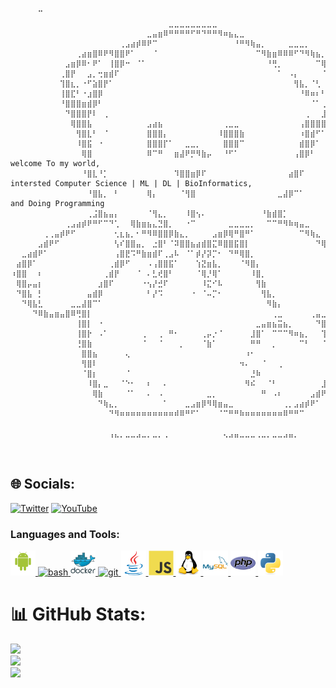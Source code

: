 
```

⠀⠀⠀⠀⠀⠉⠀⠀⠀⠀⠀⠀⠀⠀⠀⠀⠀⠀⠀⠀⠀⠀⠀⠀⠀⠀⠀⠀⠀⠀⠀⠀⠀⠀⠀⠀⠀⠀⠀⠀⠀⠀⠀⠀⠀⠀⠀⠀⠀⠀⠀⠀⠀⠀⠀⠀⠀⠀⠀⠀⠀⠀⠀⠀
⠀⠀⠀⠀⠀⠀⠀⠀⠀⠀⠀⠀⠀⠀⠀⠀⠀⠀⠀⠀⠀⠀⠀⠀⠀⠀⠀⠀⠀⣀⣀⣀⣀⣀⣀⣀⣀⣀⠀⠀⠀⠀⠀⠀⠀⠀⠀⠀⠀⠀⠀⠀⠀⠀⠀⠀⠀⠀⠀⠀⠀⠀⠀⠀
⠀⠀⠀⠀⠀⠀⠀⠀⠀⠀⠀⠀⠀⠀⠀⠀⠀⠀⠀⠀⠀⠀⠀⠀⠀⣀⣤⣶⠿⠛⠛⠛⠛⠋⠛⠙⠛⠛⠻⠶⣦⣄⣀⠀⠀⠀⠀⠀⠀⠀⠀⠀⠀⠀⠀⠀⠀⠀⠀⠀⠀⠀⠀⠀
⠀⠀⠀⠀⠀⠀⠀⠀⠀⠀⠀⠀⠀⠀⠀⠀⠀⠀⠀⠀⢀⣠⣴⡾⠿⠟⠉⠀⠀⠀⠀⠀⠀⠀⠀⠀⠀⠀⠀⠀⠀⠘⠛⠻⢷⣤⡀⠀⠀⠀⠀⣀⣀⣀⡀⠀⠀⠀⠀⠀⠀⠀⠀⠀
⠀⠀⠀⠀⠀⠀⠀⠀⠀⠀⠀⠀⢀⣴⣶⣿⠿⠟⠻⣿⣿⠟⠁⠀⠀⠀⠈⠀⠀⠀⠀⠀⠀⠀⠀⠀⠀⠀⠀⠀⠀⠀⠀⠀⠀⠉⠻⣷⣶⠿⠿⠿⠋⠙⠻⢷⣦⡀⠀⠀⠀⠀⠀⠀
⠀⠀⠀⠀⠀⠀⠀⠀⠀⠀⣠⣶⡿⠿⠂⠟⠁⠀⢸⣿⡿⠒⠀⠈⠁⠀⠀⠀⠀⠀⠀⠀⠀⠀⠀⠀⠀⠀⠀⠀⠀⠀⠀⠀⠀⠀⠀⠘⢛⡀⠀⠀⠀⠀⠀⠀⠉⢿⣶⡄⠀⠀⠀⠀
⠀⠀⠀⠀⠀⠀⠀⠀⠀⢀⣿⡟⠀⠀⣠⡀⢒⣶⣾⠏⠀⠀⠀⠀⠀⠀⠀⠀⠀⠀⠀⠀⠀⠀⠀⠀⠀⠀⠀⠀⠀⠀⠀⠀⠀⠀⠀⠀⠀⠁⠀⠠⡄⠀⠀⠀⠀⠈⢿⣿⡄⠀⠀⠀
⠀⠀⠀⠀⠀⠀⠀⠀⠀⢹⣿⣆⡀⠐⠋⣵⣿⡟⠁⠀⠀⠀⠀⠀⠀⠀⠀⠀⠀⠀⠀⠀⠀⠀⠀⠀⠀⠀⠀⠀⠀⠀⠀⠀⠀⠀⠀⠀⠀⠀⠀⠀⢻⣧⡀⠈⢃⠀⢸⣿⢃⠀⠀⠀
⠀⠀⠀⠀⠀⠀⠀⠀⠀⢸⣿⣏⠃⠐⣰⣿⡿⠀⠀⠀⠀⠀⠀⠀⠀⠀⠀⠀⠀⠀⠀⠀⠀⠀⠀⠀⠀⠀⠀⠀⠀⠀⠀⠀⠀⠀⠀⠀⠀⠀⠀⠀⠀⠘⠿⠶⠆⠃⢸⣿⣾⠀⠀⠀
⠀⠀⠀⠀⠀⠀⠀⠀⠀⠘⣿⣿⣿⣶⣾⡿⠃⠀⠀⠀⠀⠀⠀⠀⠀⠀⠀⠀⠀⠀⠀⠀⠀⠀⠀⠀⠀⠀⠀⠀⠀⠀⠀⠀⠀⠀⠀⠀⠀⠀⠀⠀⠀⠀⠀⠈⠁⢀⣾⣿⡏⠀⠀⠀
⠀⠀⠀⠀⠀⠀⠀⠀⠀⠀⠙⣿⣿⣿⡟⠇⠀⢀⠀⠀⠀⠀⠀⠀⠀⠀⠀⠀⠀⠀⠀⠀⠀⠀⠀⠀⠀⠀⠀⠀⠀⠀⠀⠀⠀⠀⠀⠀⠀⠀⠀⠀⠀⠀⢀⠀⠀⣸⣿⠟⠁⠀⠀⠀
⠀⠀⠀⠀⠀⠀⠀⠀⠀⠀⠀⢿⣿⣿⣧⠀⠀⠀⠀⠀⠀⠀⠀⠀⠀⣠⣴⣦⠀⠀⠀⠀⠀⠀⠀⠀⠀⠀⠀⢀⣀⣀⠀⠀⠀⠀⠀⠀⠀⠀⠀⠀⠀⢠⣿⣿⣿⣿⡁⠀⠀⠀⠀⠀
⠀⠀⠀⠀⠀⠀⠀⠀⠀⠀⠀⠀⢻⣿⣇⠃⠀⠈⠀⠀⠀⠀⠀⠀⠀⣿⣿⣿⡄⠀⠀⠀⠀⠀⠀⠀⠀⠀⠸⣿⣿⣿⣷⠀⠀⠀⠀⠀⠀⠀⠀⠀⠀⠰⣿⣾⠋⠁⠀⠀⠀⠀⠀⠀
⠀⠀⠀⠀⠀⠀⠀⠀⠀⠀⠀⠀⠸⣿⣯⠀⠐⠀⠀⠀⠀⠀⠀⠀⠀⣿⣿⣿⡏⠁⠀⠀⣀⣀⡀⠀⠀⠀⠀⣿⣿⣿⠉⠀⠀⠀⠀⠀⠀⠀⠀⠀⠀⣾⣿⡿⠁⠀⠀⠀⠀⠀⠀⠀
⠀⠀⠀⠀⠀⠀⠀⠀⠀⠀⠀⠀⠀⢿⣿⠀⠀⠀⠀⠀⠀⠀⠀⠀⠀⠿⠉⠛⠀⠀⣶⣼⠟⡛⠻⣷⡤⠀⠀⠘⠋⠁⠀⠀⠀⠀⠀⠀⠀⠀⠀⠀⢠⣿⡿⠃⠀⠀⠀⠀⠀⠀⠀⠀hello, welcome To my world, 
⠀⠀⠀⠀⠀⠀⠀⠀⠀⠀⠀⠀⠀⠘⣿⣇⠘⡁⠀⠀⠀⠀⠀⠀⠀⠀⠀⠀⠀⠀⠹⣿⣿⣶⡿⠏⠀⠀⠀⠀⠀⠀⠀⠀⠀⠀⠀⠀⠀⠀⠀⣴⣿⠏⠀⠀⠀⠀⠀⠀⠀⠀⠀⠀Im intersted Computer Science | ML | DL | BioInformatics,
⠀⠀⠀⠀⠀⠀⠀⠀⠀⠀⠀⠀⠀⠀⠘⣿⣧⡀⠀⠃⠀⠀⠀⠀⠀⢿⡄⠀⠀⠀⠀⠈⢻⣿⠀⠀⠀⠀⠀⠀⠀⠀⠀⠀⠀⠀⠀⠀⠀⣀⣼⡿⠉⠁⠀⠀⠀⠀⠀⠀⠀⠀⠀⠀     and Doing Programming 
⠀⠀⠀⠀⠀⠀⠀⠀⠀⠀⠀⠀⠀⠀⢀⣨⣿⣦⣤⡄⠀⠀⠀⠀⠀⠈⢻⣄⡀⠀⠀⠀⠸⣿⢢⠄⠀⠀⠀⠀⠀⠀⠀⠀⠀⠀⠘⣷⣾⣿⡁⠀⠀⠀⠀⠀⠀⠀⠀⠀⠀⠀⠀⠀
⠀⠀⠀⠀⠀⠀⠀⠀⠀⠀⢀⣠⣴⡾⠟⠛⠋⠉⠙⢁⠀⠀⢿⣷⣶⣦⣄⣙⣿⡀⠀⠀⠐⠉⠀⠀⠀⠀⠀⠀⣀⣀⣀⣀⡀⠀⠀⠉⠉⠛⠻⠷⢶⣤⣀⠀⠀⠀⠀⠀⠀⠀⠀⠀
⠀⠀⠀⠀⠀⠀⢀⢀⣤⡾⠟⠋⠀⠀⠀⠀⠀⠀⠀⢂⣆⣦⡀⠂⠛⠻⠿⣿⣿⡿⣷⣄⡀⠀⠀⠀⠀⣠⣶⡿⢿⠛⣿⠛⠁⠀⠀⠀⠀⠀⠀⠀⠀⠉⠻⢷⣄⠀⠀⠀⠀⠀⠀⠀
⠀⠀⠀⠀⠀⣠⣾⠟⠋⠀⠀⠀⠀⠀⠀⠀⠀⠀⠀⢣⠎⣿⣿⣤⡀⠀⣐⣿⠃⠈⠽⣿⣿⣦⣴⣾⣿⣍⠿⣿⣿⣯⣿⡇⠀⠀⠀⠀⠀⠀⠀⠀⠀⠀⠀⠀⠙⢿⣦⣀⠀⠀⠀⠀
⠀⠀⣀⣴⣾⠟⠁⠀⠀⠀⠀⠀⠀⠀⠀⠀⠀⠀⠀⢠⣿⣟⠩⠛⣷⣶⣾⠏⢀⣠⠧⠀⠈⠁⡾⡜⡽⡉⠂⠀⠙⠛⢿⣿⡀⠀⠀⠀⠀⠀⠀⠀⠀⠀⠀⠀⠀⠀⠉⢻⣦⣄⠀⠀
⠀⣴⣿⡿⠁⠀⠀⠀⠀⠀⠀⠀⠀⠀⠀⠀⠀⠀⢀⣾⡿⠋⠀⠀⠀⠠⢠⣿⣿⣯⠁⠀⠀⠀⢱⣝⣶⣧⡀⠀⠀⠀⠈⠻⣿⡄⠀⠀⠀⠀⠀⠀⠀⠀⠀⠀⠀⠀⠀⠀⠘⠿⣧⠀
⠰⣿⣿⠀⠀⠆⠀⠀⠀⠀⠀⠀⠀⠀⠀⠀⠀⢀⣾⡟⠀⠀⠀⠈⠀⠄⣃⢞⣿⠃⠀⠀⠀⠀⠈⢿⡘⢿⠁⠀⠀⠀⠀⠀⠸⣿⡀⠀⠀⠀⠀⠀⠀⠀⠀⠀⠀⠀⠀⠀⠀⠀⢻⣧
⠀⢿⣿⡤⣤⡆⠀⠀⠀⠀⠀⠀⠀⠀⠀⠀⣰⣿⠏⠀⠀⠀⠀⠀⠐⢢⡜⣚⠏⠀⠀⠀⠀⠀⠀⠸⣍⠊⠧⠀⠀⠀⠀⠀⠀⢻⣷⠀⠀⠀⠀⠀⠀⠀⠀⠀⠀⠀⠀⠀⠀⠀⢸⣷
⠀⠙⣿⣧⠀⡃⠀⠀⠀⠀⠀⠀⠀⠀⣤⣾⡿⠀⠀⠀⠀⠀⠀⠀⠀⠃⡜⠩⠀⠀⠀⠀⠀⠐⠀⠈⠤⡉⠂⠀⠀⠀⠀⠀⠀⠀⢻⣧⡀⠀⠀⠀⠀⠀⠀⠀⠀⠀⠀⠀⠀⢀⣼⣿
⠀⠀⠙⢿⣧⣃⠀⠀⠀⠀⠀⣀⣀⣼⣿⠉⠁⠀⠀⠀⠀⠀⠀⠀⠀⠀⠀⠀⠀⠀⠀⠀⠀⠀⠀⠀⠀⠀⠀⠀⠀⠀⠀⠀⠀⠀⠀⠻⣷⡄⠀⠀⠀⠀⠀⠀⠀⠀⠀⠀⠀⣼⣿⡏
⠀⠀⠀⠀⠙⠿⣷⣤⣶⣤⣿⠿⢛⣿⡇⠀⠀⠀⠀⠀⠀⠀⠀⠀⠀⠀⠀⠀⠀⠀⠀⠀⠀⠀⠀⠀⠀⠀⠀⠀⠀⠀⠀⠀⠀⠀⠀⠀⢀⣀⠀⠀⠀⠀⠀⢀⣤⣀⣀⣤⣾⡿⠛⠀
⠀⠀⠀⠀⠀⠀⠀⠀⠀⠀⠀⠀⢸⣿⡇⠀⠐⠀⠀⠀⠀⠀⠀⠀⠀⠀⠀⠀⠀⠀⠀⠀⠀⠀⠀⠀⠀⠀⠀⠀⠀⠀⠀⠀⠀⣀⣤⣶⣦⣭⣦⡀⠀⠀⠀⠀⠙⣿⣿⠿⠃⠀⠀⠀
⠀⠀⠀⠀⠀⠀⠀⠀⠀⠀⠀⠀⢸⣿⡗⠀⠠⠁⠀⠀⠀⠀⠀⠀⢀⠀⠀⢀⠀⠛⠂⠀⠀⠀⠀⢀⡤⡐⠈⠀⠀⠀⠀⠀⣸⣿⠁⠀⠉⠉⠉⠻⠶⣦⡀⠀⠀⢹⣯⡀⠀⠀⠀⠀
⠀⠀⠀⠀⠀⠀⠀⠀⠀⠀⠀⠀⢘⣿⣷⠀⠀⠀⠀⠀⠀⠀⠀⠀⠈⠀⠀⠈⠀⠀⠀⡀⠀⠀⠀⠈⣷⠁⠀⠀⠀⠀⠀⠀⠛⠛⠀⠀⡀⠀⠀⠀⠀⠉⠃⠀⠀⠈⣿⣇⡄⠀⠀⠀
⠀⠀⠀⠀⠀⠀⠀⠀⠀⠀⠀⠀⠀⣿⣿⣦⠀⠀⠀⠀⠀⢄⠀⠀⠀⠀⠀⠀⠀⠀⠀⠀⠀⠀⠀⠀⠀⠀⠀⠀⠀⠀⠀⠰⠂⠀⠀⠀⠀⠀⠀⠀⠀⠀⠀⠀⠀⠀⢸⣿⣇⠀⠀⠀
⠀⠀⠀⠀⠀⠀⠀⠀⠀⠀⠀⠀⠀⢻⣿⠇⠀⠀⠀⠀⠀⠀⠀⠀⠀⠀⠀⠀⠀⠀⠀⠀⠀⠀⠀⠀⠀⠀⠀⠀⠀⠀⠲⠄⠀⠀⠈⠀⠀⢀⠀⠀⠀⠀⠀⠀⠀⠀⣾⣿⣿⠀⠀⠀
⠀⠀⠀⠀⠀⠀⠀⠀⠀⠀⠀⠀⠀⠈⣿⡆⠀⠀⠀⠀⠀⠈⠀⠀⠀⠀⠀⠀⠀⠀⠀⠀⠀⠀⠀⠀⠀⠀⠀⠀⠀⠀⠀⠀⣘⠷⠀⠀⠀⠀⠀⠀⠀⠀⠀⠀⠀⠀⣿⣿⠏⠀⠀⠀
⠀⠀⠀⠀⠀⠀⠀⠀⠀⠀⠀⠀⠀⠀⠸⣿⡄⣀⠀⠀⠈⠑⠂⠀⠀⠆⠀⠀⠄⠀⠀⠀⠀⠀⠀⠀⠀⠀⠀⠀⠀⠀⠀⠻⠮⠀⠀⠈⠃⠀⠀⠀⠀⠀⠀⠀⠀⣸⡟⠁⠀⠀⠀⠀
⠀⠀⠀⠀⠀⠀⠀⠀⠀⠀⠀⠀⠀⠀⠀⢿⣷⠀⠀⠀⠀⠈⠁⠀⠀⠄⠀⠠⠀⠀⠀⠀⠀⠀⠀⠀⣀⡀⠀⠀⠀⠀⠀⠀⠀⠀⠛⠀⠠⠆⠀⠀⠀⠀⠀⣠⣾⠟⠁⠀⠀⠀⠀⠀
⠀⠀⠀⠀⠀⠀⠀⠀⠀⠀⠀⠀⠀⠀⠀⠀⠙⢷⣄⡀⠀⠀⠀⠀⠀⠀⠀⠀⠁⠀⠀⠀⣀⣠⣶⡿⠻⢿⣶⣤⣀⠀⠀⠀⠀⠀⠀⠀⠀⠀⢀⡀⣠⣴⡾⠟⠁⠀⠀⠀⠀⠀⠀⠀
⠀⠀⠀⠀⠀⠀⠀⠀⠀⠀⠀⠀⠀⠀⠀⠀⠀⠀⠙⠻⠶⠶⠶⠶⠶⠶⠶⠶⠶⠶⠾⠿⠛⠋⠁⠀⠀⠀⠈⠉⠛⠛⠷⠶⠶⠶⠶⠶⠶⠶⠿⠛⠛⠉⠀⠀⠀⠀⠀⠀⠀⠀⠀⠀
⠀⠀⠀⠀⠀⠀⠀⠀⠀⠀⠀⠀⠀⠀⠀⠀⠀⠀⠀⠀⠀⠀⠀⠀⠀⠀⠀⠀⠀⠀⠀⠀⠀⠀⠀⠀⠀⠀⠀⠀⠀⠀⠀⠀⠀⠀⠀⠀⠀⠀⠀⠀⠀⠀⠀⠀⠀⠀⠀⠀⠀⠀⠀⠀
⠀⠀⠀⠀⠀⠀⠀⠀⠀⠀⠀⠀⠀⠀⠀⠀⠀⠀⢠⣄⡀⣀⣀⣠⣀⡀⣀⡀⢀⠀⠀⠀⠀⠀⠀⠀⠀⠀⠀⢄⣠⣤⣀⣀⣀⢀⣀⡀⣀⣀⣠⣤⡀⠀⠀⠀⠀⠀⠀⠀⠀⠀⠀⠀

⠀⠀⠀⠀⠀⠀⠀⠀⠀⠀⠀⠀⠀⠀⠀⠀⠀⠀⠀⠀⠀⠀⠀⠀⠀⠀⠀⠀⠀
```
## 🌐 Socials:
[![Twitter](https://img.shields.io/badge/Twitter-%231DA1F2.svg?logo=Twitter&logoColor=white)](https://twitter.com/@khawla-abdulsattar) [![YouTube](https://img.shields.io/badge/YouTube-%23FF0000.svg?logo=YouTube&logoColor=white)](https://youtube.com/@BugsWired) 

<h3 align="left">Languages and Tools:</h3>
<p align="left"> <a href="https://developer.android.com" target="_blank" rel="noreferrer"> <img src="https://raw.githubusercontent.com/devicons/devicon/master/icons/android/android-original-wordmark.svg" alt="android" width="40" height="40"/> </a> <a href="https://www.gnu.org/software/bash/" target="_blank" rel="noreferrer"> <img src="https://www.vectorlogo.zone/logos/gnu_bash/gnu_bash-icon.svg" alt="bash" width="40" height="40"/> </a> <a href="https://www.docker.com/" target="_blank" rel="noreferrer"> <img src="https://raw.githubusercontent.com/devicons/devicon/master/icons/docker/docker-original-wordmark.svg" alt="docker" width="40" height="40"/> </a>  <a href="https://git-scm.com/" target="_blank" rel="noreferrer"> <img src="https://www.vectorlogo.zone/logos/git-scm/git-scm-icon.svg" alt="git" width="40" height="40"/> </a> <a href="https://www.java.com" target="_blank" rel="noreferrer"> <img src="https://raw.githubusercontent.com/devicons/devicon/master/icons/java/java-original.svg" alt="java" width="40" height="40"/> </a> <a href="https://developer.mozilla.org/en-US/docs/Web/JavaScript" target="_blank" rel="noreferrer"> <img src="https://raw.githubusercontent.com/devicons/devicon/master/icons/javascript/javascript-original.svg" alt="javascript" width="40" height="40"/> </a> <a href="https://www.linux.org/" target="_blank" rel="noreferrer"> <img src="https://raw.githubusercontent.com/devicons/devicon/master/icons/linux/linux-original.svg" alt="linux" width="40" height="40"/> <a href="https://www.mysql.com/" target="_blank" rel="noreferrer"> <img src="https://raw.githubusercontent.com/devicons/devicon/master/icons/mysql/mysql-original-wordmark.svg" alt="mysql" width="40" height="40"/> </a> <a href="https://www.php.net" target="_blank" rel="noreferrer"> <img src="https://raw.githubusercontent.com/devicons/devicon/master/icons/php/php-original.svg" alt="php" width="40" height="40"/> </a> <a href="https://www.python.org" target="_blank" rel="noreferrer"> <img src="https://raw.githubusercontent.com/devicons/devicon/master/icons/python/python-original.svg" alt="python" width="40" height="40"/> </a> </p>


# 📊 GitHub Stats:
![](https://github-readme-stats.vercel.app/api?username=khawla-abdulsattar&theme=gotham&hide_border=false&include_all_commits=false&count_private=false)<br/>
![](https://github-readme-streak-stats.herokuapp.com/?user=khawla-abdulsattar&theme=gotham&hide_border=false)<br/>
![](https://github-readme-stats.vercel.app/api/top-langs/?username=khawla-abdulsattar&theme=gotham&hide_border=false&include_all_commits=false&count_private=false&layout=compact)

<!-- Proudly created with GPRM ( https://gprm.itsvg.in ) -->



